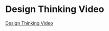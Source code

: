 <h1>Design Thinking Video</h1>

[Design Thinking Video](https://youtu.be/__oFY8RwpXE?feature=shared)
